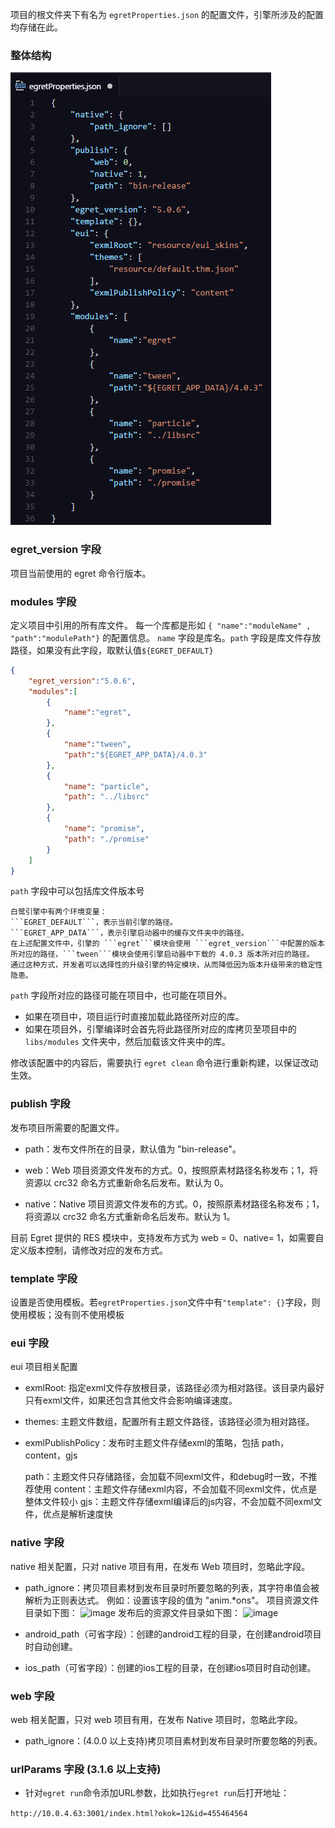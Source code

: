 
项目的根文件夹下有名为 ```egretProperties.json``` 的配置文件，引擎所涉及的配置均存储在此。

### 整体结构

![image](5604f755ba98b1.png)

### egret_version 字段

项目当前使用的 egret 命令行版本。

### modules 字段

定义项目中引用的所有库文件。
每一个库都是形如 ```{ "name":"moduleName" , "path":"modulePath"}``` 的配置信息。
```name``` 字段是库名。```path``` 字段是库文件存放路径，如果没有此字段，取默认值```${EGRET_DEFAULT}```

``` json
{
	"egret_version":"5.0.6",
	"modules":[
		{
			"name":"egret",
		},
		{
			"name":"tween",
			"path":"${EGRET_APP_DATA}/4.0.3"
		},
		{
			"name": "particle",
			"path": "../libsrc"
		},
		{
			"name": "promise",
			"path": "./promise"
		}
	]
}
```

```path``` 字段中可以包括库文件版本号

	白鹭引擎中有两个环境变量：
	```EGRET_DEFAULT```，表示当前引擎的路径。
	```EGRET_APP_DATA```，表示引擎启动器中的缓存文件夹中的路径。
	在上述配置文件中，引擎的 ```egret```模块会使用 ```egret_version```中配置的版本所对应的路径，```tween```模块会使用引擎启动器中下载的 4.0.3 版本所对应的路径。
	通过这种方式，开发者可以选择性的升级引擎的特定模块，从而降低因为版本升级带来的稳定性隐患。


```path``` 字段所对应的路径可能在项目中，也可能在项目外。

* 如果在项目中，项目运行时直接加载此路径所对应的库。
* 如果在项目外，引擎编译时会首先将此路径所对应的库拷贝至项目中的 ```libs/modules``` 文件夹中，然后加载该文件夹中的库。

修改该配置中的内容后，需要执行 ```egret clean``` 命令进行重新构建，以保证改动生效。

### publish 字段
发布项目所需要的配置文件。

* path：发布文件所在的目录，默认值为 "bin-release"。

* web：Web 项目资源文件发布的方式。0，按照原素材路径名称发布；1，将资源以 crc32 命名方式重新命名后发布。默认为 0。

* native：Native 项目资源文件发布的方式。0，按照原素材路径名称发布；1，将资源以 crc32 命名方式重新命名后发布。默认为 1。

目前 Egret 提供的 RES 模块中，支持发布方式为 web = 0、native= 1，如需要自定义版本控制，请修改对应的发布方式。

### template 字段
设置是否使用模板。若```egretProperties.json```文件中有```"template": {}```字段，则使用模板；没有则不使用模板

### eui 字段
eui 项目相关配置

* exmlRoot:  指定exml文件存放根目录，该路径必须为相对路径。该目录内最好只有exml文件，如果还包含其他文件会影响编译速度。

* themes: 主题文件数组，配置所有主题文件路径，该路径必须为相对路径。

* exmlPublishPolicy：发布时主题文件存储exml的策略，包括 path，content，gjs


	path：主题文件只存储路径，会加载不同exml文件，和debug时一致，不推荐使用
	content：主题文件存储exml内容，不会加载不同exml文件，优点是整体文件较小
	gjs：主题文件存储exml编译后的js内容，不会加载不同exml文件，优点是解析速度快


### native 字段
native 相关配置，只对 native 项目有用，在发布 Web 项目时，忽略此字段。

* path_ignore：拷贝项目素材到发布目录时所要忽略的列表，其字符串值会被解析为正则表达式。
例如：设置该字段的值为 "anim.*ons"。
项目资源文件目录如下图：
![image](5604f756594ae.png) 
发布后的资源文件目录如下图：
![image](5604f7562d513.png)

* android_path（可省字段）：创建的android工程的目录，在创建android项目时自动创建。

* ios_path（可省字段）：创建的ios工程的目录，在创建ios项目时自动创建。

### web 字段
web 相关配置，只对 web 项目有用，在发布 Native 项目时，忽略此字段。
* path_ignore：(4.0.0 以上支持)拷贝项目素材到发布目录时所要忽略的列表。


### urlParams 字段 (3.1.6 以上支持)

* 针对```egret run```命令添加URL参数，比如执行```egret run```后打开地址：

```http://10.0.4.63:3001/index.html?okok=12&id=455464564```
